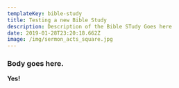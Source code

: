 ```yaml
---
templateKey: bible-study
title: Testing a new Bible Study
description: Description of the Bible STudy Goes here
date: 2019-01-28T23:20:18.662Z
image: /img/sermon_acts_square.jpg
---
```


### Body goes here.

**Yes!**
